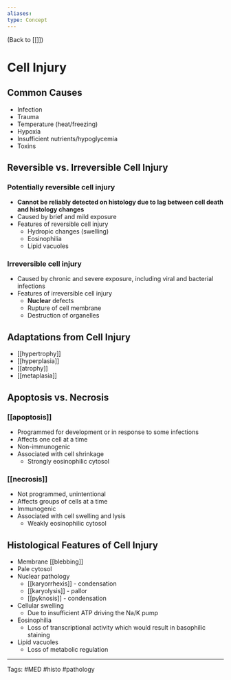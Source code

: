 ```yaml
---
aliases: 
type: Concept
---
```


(Back to [[]])

# Cell Injury

## Common Causes
- Infection
- Trauma
- Temperature (heat/freezing)
- Hypoxia
- Insufficient nutrients/hypoglycemia
- Toxins
## Reversible vs. Irreversible Cell Injury
### Potentially reversible cell injury
- **Cannot be reliably detected on histology due to lag between cell death and histology changes**
- Caused by brief and mild exposure
- Features of reversible cell injury
	- Hydropic changes (swelling)
	- Eosinophilia
	- Lipid vacuoles
### Irreversible cell injury
- Caused by chronic and severe exposure, including viral and bacterial infections
- Features of irreversible cell injury
	- **Nuclear** defects
	- Rupture of cell membrane
	- Destruction of organelles
## Adaptations from Cell Injury
- [[hypertrophy]]
- [[hyperplasia]]
- [[atrophy]]
- [[metaplasia]]
## Apoptosis vs. Necrosis
### [[apoptosis]]
- Programmed for development or in response to some infections
- Affects one cell at a time
- Non-immunogenic
- Associated with cell shrinkage
	- Strongly eosinophilic cytosol
### [[necrosis]]
- Not programmed, unintentional
- Affects groups of cells at a time
- Immunogenic
- Associated with cell swelling and lysis
	- Weakly eosinophilic cytosol
## Histological Features of Cell Injury
- Membrane [[blebbing]]
- Pale cytosol
- Nuclear pathology
	- [[karyorrhexis]] - condensation
	- [[karyolysis]] - pallor
	- [[pyknosis]] - condensation
- Cellular swelling
	- Due to insufficient ATP driving the Na/K pump
- Eosinophilia
	- Loss of transcriptional activity which would result in basophilic staining
- Lipid vacuoles
	- Loss of metabolic regulation

---
Tags: #MED #histo #pathology 